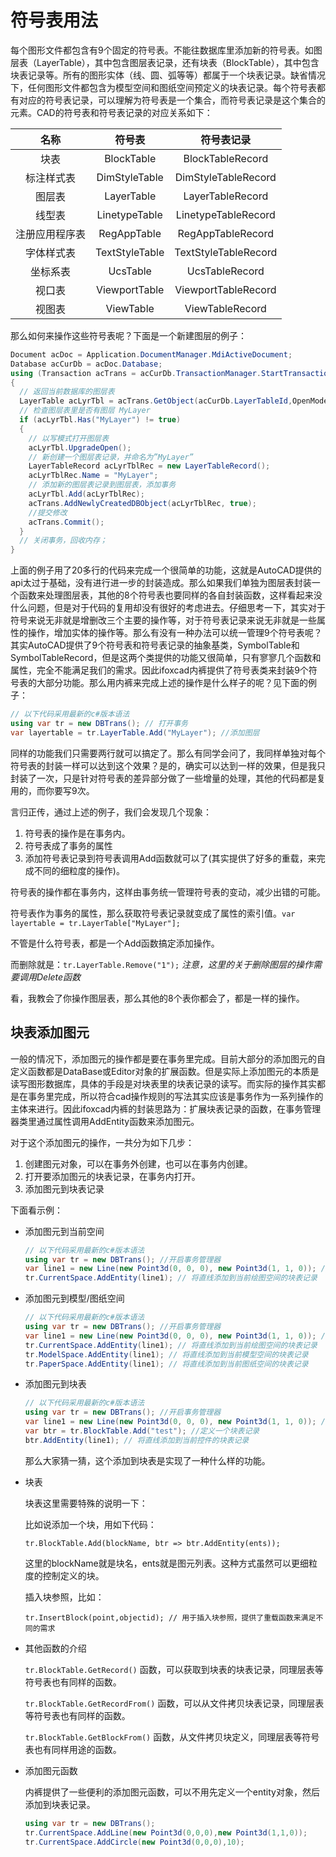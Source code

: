 # 符号表用法

每个图形文件都包含有9个固定的符号表。不能往数据库里添加新的符号表。如图层表（LayerTable），其中包含图层表记录，还有块表（BlockTable），其中包含块表记录等。所有的图形实体（线、圆、弧等等）都属于一个块表记录。缺省情况下，任何图形文件都包含为模型空间和图纸空间预定义的块表记录。每个符号表都有对应的符号表记录，可以理解为符号表是一个集合，而符号表记录是这个集合的元素。CAD的符号表和符号表记录的对应关系如下：

|      名称      |     符号表     |      符号表记录      |
| :------------: | :------------: | :------------------: |
|      块表      |   BlockTable   |   BlockTableRecord   |
|   标注样式表   | DimStyleTable  | DimStyleTableRecord  |
|     图层表     |   LayerTable   |   LayerTableRecord   |
|     线型表     | LinetypeTable  | LinetypeTableRecord  |
| 注册应用程序表 |  RegAppTable   |  RegAppTableRecord   |
|   字体样式表   | TextStyleTable | TextStyleTableRecord |
|    坐标系表    |    UcsTable    |    UcsTableRecord    |
|     视口表     | ViewportTable  | ViewportTableRecord  |
|     视图表     |   ViewTable    |   ViewTableRecord    |

那么如何来操作这些符号表呢？下面是一个新建图层的例子：

```c#
Document acDoc = Application.DocumentManager.MdiActiveDocument;
Database acCurDb = acDoc.Database;
using (Transaction acTrans = acCurDb.TransactionManager.StartTransaction())
{
  // 返回当前数据库的图层表
  LayerTable acLyrTbl = acTrans.GetObject(acCurDb.LayerTableId,OpenMode.ForRead) as LayerTable;
  // 检查图层表里是否有图层 MyLayer
  if (acLyrTbl.Has("MyLayer") != true)
  {
    // 以写模式打开图层表
    acLyrTbl.UpgradeOpen();
    // 新创建一个图层表记录，并命名为”MyLayer”
    LayerTableRecord acLyrTblRec = new LayerTableRecord();
    acLyrTblRec.Name = "MyLayer";
    // 添加新的图层表记录到图层表，添加事务
    acLyrTbl.Add(acLyrTblRec);
    acTrans.AddNewlyCreatedDBObject(acLyrTblRec, true);
    //提交修改
    acTrans.Commit();
  }
  // 关闭事务，回收内存；
} 
```

上面的例子用了20多行的代码来完成一个很简单的功能，这就是AutoCAD提供的api太过于基础，没有进行进一步的封装造成。那么如果我们单独为图层表封装一个函数来处理图层表，其他的8个符号表也要同样的各自封装函数，这样看起来没什么问题，但是对于代码的复用却没有很好的考虑进去。仔细思考一下，其实对于符号来说无非就是增删改三个主要的操作等，对于符号表记录来说无非就是一些属性的操作，增加实体的操作等。那么有没有一种办法可以统一管理9个符号表呢？其实AutoCAD提供了9个符号表和符号表记录的抽象基类，SymbolTable和SymbolTableRecord，但是这两个类提供的功能又很简单，只有寥寥几个函数和属性，完全不能满足我们的需求。因此ifoxcad内裤提供了符号表类来封装9个符号表的大部分功能。那么用内裤来完成上述的操作是什么样子的呢？见下面的例子：

```c#
// 以下代码采用最新的c#版本语法
using var tr = new DBTrans(); // 打开事务
var layertable = tr.LayerTable.Add("MyLayer"); //添加图层
```

同样的功能我们只需要两行就可以搞定了。那么有同学会问了，我同样单独对每个符号表的封装一样可以达到这个效果？是的，确实可以达到一样的效果，但是我只封装了一次，只是针对符号表的差异部分做了一些增量的处理，其他的代码都是复用的，而你要写9次。

言归正传，通过上述的例子，我们会发现几个现象：

1. 符号表的操作是在事务内。
2. 符号表成了事务的属性
3. 添加符号表记录到符号表调用Add函数就可以了(其实提供了好多的重载，来完成不同的细粒度的操作)。

符号表的操作都在事务内，这样由事务统一管理符号表的变动，减少出错的可能。

符号表作为事务的属性，那么获取符号表记录就变成了属性的索引值。`var layertable = tr.LayerTable["MyLayer"];`

不管是什么符号表，都是一个Add函数搞定添加操作。

而删除就是：`tr.LayerTable.Remove("1");`  *注意，这里的关于删除图层的操作需要调用Delete函数*

看，我教会了你操作图层表，那么其他的8个表你都会了，都是一样的操作。



## 块表添加图元

一般的情况下，添加图元的操作都是要在事务里完成。目前大部分的添加图元的自定义函数都是DataBase或Editor对象的扩展函数。但是实际上添加图元的本质是读写图形数据库，具体的手段是对块表里的块表记录的读写。而实际的操作其实都是在事务里完成，所以符合cad操作规则的写法其实应该是事务作为一系列操作的主体来进行。因此ifoxcad内裤的封装思路为：扩展块表记录的函数，在事务管理器类里通过属性调用AddEntity函数来添加图元。

对于这个添加图元的操作，一共分为如下几步：

1. 创建图元对象，可以在事务外创建，也可以在事务内创建。
2. 打开要添加图元的块表记录，在事务内打开。
3. 添加图元到块表记录

下面看示例：

- 添加图元到当前空间

  ```c#
  // 以下代码采用最新的c#版本语法
  using var tr = new DBTrans(); //开启事务管理器
  var line1 = new Line(new Point3d(0, 0, 0), new Point3d(1, 1, 0)); //定义一个直线
  tr.CurrentSpace.AddEntity(line1); // 将直线添加到当前绘图空间的块表记录
  ```

- 添加图元到模型/图纸空间

  ```c#
  // 以下代码采用最新的c#版本语法
  using var tr = new DBTrans(); //开启事务管理器
  var line1 = new Line(new Point3d(0, 0, 0), new Point3d(1, 1, 0)); //定义一个直线
  tr.CurrentSpace.AddEntity(line1); // 将直线添加到当前绘图空间的块表记录
  tr.ModelSpace.AddEntity(line1); // 将直线添加到当前模型空间的块表记录
  tr.PaperSpace.AddEntity(line1); // 将直线添加到当前图纸空间的块表记录
  ```

- 添加图元到块表

  ```c#
  // 以下代码采用最新的c#版本语法
  using var tr = new DBTrans(); //开启事务管理器
  var line1 = new Line(new Point3d(0, 0, 0), new Point3d(1, 1, 0)); //定义一个直线
  var btr = tr.BlockTable.Add("test"); //定义一个块表记录
  btr.AddEntity(line1); // 将直线添加到当前控件的块表记录
  ```

  那么大家猜一猜，这个添加到块表是实现了一种什么样的功能。

- 块表

  块表这里需要特殊的说明一下：

  比如说添加一个块，用如下代码：

  `tr.BlockTable.Add(blockName, btr => btr.AddEntity(ents));`

  这里的blockName就是块名，ents就是图元列表。这种方式虽然可以更细粒度的控制定义的块。

  插入块参照，比如：

  `tr.InsertBlock(point,objectid); // 用于插入块参照，提供了重载函数来满足不同的需求`

- 其他函数的介绍

  `tr.BlockTable.GetRecord()` 函数，可以获取到块表的块表记录，同理层表等符号表也有同样的函数。

  `tr.BlockTable.GetRecordFrom()` 函数，可以从文件拷贝块表记录，同理层表等符号表也有同样的函数。

  `tr.BlockTable.GetBlockFrom()` 函数，从文件拷贝块定义，同理层表等符号表也有同样用途的函数。

- 添加图元函数

  内裤提供了一些便利的添加图元函数，可以不用先定义一个entity对象，然后添加到块表记录。

  ```c#
  using var tr = new DBTrans();
  tr.CurrentSpace.AddLine(new Point3d(0,0,0),new Point3d(1,1,0));
  tr.CurrentSpace.AddCircle(new Point3d(0,0,0),10);
  ```

  

